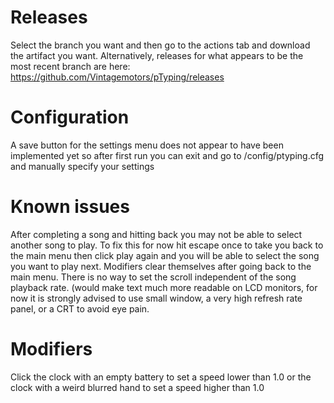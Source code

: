 # Releases 
Select the branch you want and then go to the actions tab and download the artifact you want. Alternatively, releases for what appears to be the most recent branch are here: https://github.com/Vintagemotors/pTyping/releases
# Configuration 
A save button for the settings menu does not appear to have been implemented yet so after first run you can exit and go to /config/ptyping.cfg and manually specify your settings 
# Known issues 
After completing a song and hitting back you may not be able to select another song to play. To fix this for now hit escape once to take you back to the main menu then click play again and you will be able to select the song you want to play next. 
Modifiers clear themselves after going back to the main menu. 
There is no way to set the scroll independent of the song playback rate. (would make text much more readable on LCD monitors, for now it is strongly advised to use small window,  a very high refresh rate panel, or a CRT to avoid eye pain.
# Modifiers 
Click the clock with an empty battery to set a speed lower than 1.0 or the clock with a weird blurred hand to set a speed higher than 1.0 
